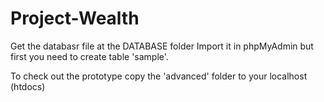 # Project-Wealth

Get the databasr file at the DATABASE folder 
    Import it in phpMyAdmin but first you need to create table 'sample'.
    
To check out the prototype copy the 'advanced' folder to your localhost (htdocs)

